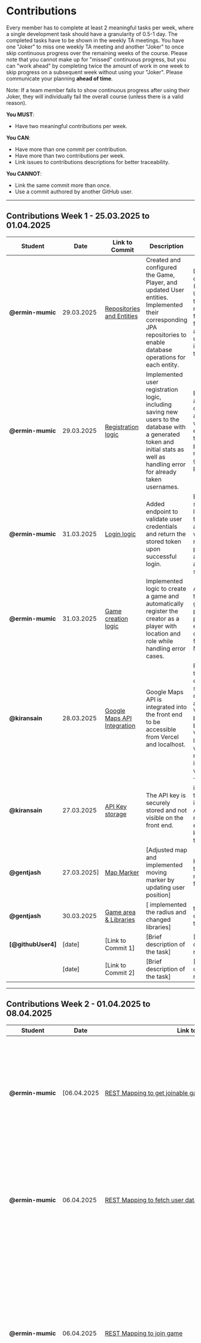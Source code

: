 # Contributions

Every member has to complete at least 2 meaningful tasks per week, where a
single development task should have a granularity of 0.5-1 day. The completed
tasks have to be shown in the weekly TA meetings. You have one "Joker" to miss
one weekly TA meeting and another "Joker" to once skip continuous progress over
the remaining weeks of the course. Please note that you cannot make up for
"missed" continuous progress, but you can "work ahead" by completing twice the
amount of work in one week to skip progress on a subsequent week without using
your "Joker". Please communicate your planning **ahead of time**.

Note: If a team member fails to show continuous progress after using their
Joker, they will individually fail the overall course (unless there is a valid
reason).

**You MUST**:

- Have two meaningful contributions per week.

**You CAN**:

- Have more than one commit per contribution.
- Have more than two contributions per week.
- Link issues to contributions descriptions for better traceability.

**You CANNOT**:

- Link the same commit more than once.
- Use a commit authored by another GitHub user.

---

## Contributions Week 1 - 25.03.2025 to 01.04.2025

| **Student**        | **Date**         | **Link to Commit**                                                                                                                     | **Description**                                                                                                                                                                | **Relevance**                       |
|--------------------|------------------|----------------------------------------------------------------------------------------------------------------------------------------|--------------------------------------------------------------------------------------------------------------------------------------------------------------------------------| ----------------------------------- |
| **@ermin-mumic**   | 29.03.2025       | [Repositories and Entities](https://github.com/kiransain/sopra-fs25-group-26-server/commit/3fdeda19478707ef7999d495fcddf89ce445b867)   | Created and configured the Game, Player, and updated User entities. Implemented their corresponding JPA repositories to enable database operations for each entity.            | Defined the core entities (Game, Player, User) and their repositories, forming the foundation for all game and user interactions in the backend. |
| **@ermin-mumic**   | 29.03.2025       | [Registration logic](https://github.com/kiransain/sopra-fs25-group-26-server/commit/1235911949d6885c0cf7747ab63e05776520c533)          | Implemented user registration logic, including saving new users to the database with a generated token and initial stats as well as handling error for already taken usernames. | Enables user account creation and authentication, which is essential for tracking players and managing game participation. |
| **@ermin-mumic**   | 31.03.2025       | [Login logic](https://github.com/kiransain/sopra-fs25-group-26-server/commit/c5d4b4befab3761829fe582786e915fcecb48a21 )                | Added endpoint to validate user credentials and return the stored token upon successful login.                                                                                 | Enables secure user login and token-based authentication, which is required to protect routes and link actions to specific users. |
| **@ermin-mumic**   | 31.03.2025       | [Game creation logic](https://github.com/kiransain/sopra-fs25-group-26-server/commit/405fb3652cdc319129e3e7baf2172246b42bc092 )        | Implemented logic to create a game and automatically register the creator as a player with location and role while handling error cases.                                       | Allows users to create games and participate as players, enabling the core gameplay flow of ManHunt. |
| **@kiransain**     | 28.03.2025       | [Google Maps API Integration](https://github.com/kiransain/sopra-fs25-group-26-client/commit/addd68fdf76c7d0c3f622eb009c10a9eed06552c) | Google Maps API is integrated into the front end to be accessible from Vercel and localhost.                                                                                   | Relevant so that all of us can test and see what we coded locally as well as on Vercel because before, only Vercel or localhost worked but not both. So important for work. |
| **@kiransain**     | 27.03.2025       | [API Key storage](https://github.com/kiransain/sopra-fs25-group-26-client/commit/302846df3197b021c8cab878a3d6a08cb05e165e )            | The API key is securely stored and not visible on the front end.                                                                                                               | This is very important due to security issues - the API key should not be exposed and kept safely on the backend. |
 **@gentjash**      | 27.03.2025]      | [Map Marker](https://github.com/kiransain/sopra-fs25-group-26-client/commit/5382993884117153954c65fae3847ee697fd554d)                  | [Adjusted map and implemented moving marker by updating user position]                                                                                                         | High priority task since map is fundamental |
| **@gentjash**      | 30.03.2025  | [Game area & Libraries](https://github.com/kiransain/sopra-fs25-group-26-client/commit/6908dac4811ab100c35f92d33bb9d4a1f96b423c)       | [ implemented the radius and changed libraries]                                                                                                                                | the circle is a critical part of the game |                                                                                                      | 
| **[@githubUser4]** | [date]           | [Link to Commit 1]                                                                                                                     | [Brief description of the task]                                                                                                                                                | [Why this contribution is relevant] |
|                    | [date]           | [Link to Commit 2]                                                                                                                     | [Brief description of the task]                                                                                                                                                | [Why this contribution is relevant] |

---

## Contributions Week 2 - 01.04.2025 to 08.04.2025

| **Student**        | **Date**    | **Link to Commit**                                                                                                                                                            | **Description**                                                                                                                                                                                                                                                                         | **Relevance**                                                                                                                                                                                                                                             |
| ------------------ |-------------|-------------------------------------------------------------------------------------------------------------------------------------------------------------------------------|-----------------------------------------------------------------------------------------------------------------------------------------------------------------------------------------------------------------------------------------------------------------------------------------|-----------------------------------------------------------------------------------------------------------------------------------------------------------------------------------------------------------------------------------------------------------|
| **@ermin-mumic** | [06.04.2025 | [REST Mapping to get joinable games](https://github.com/kiransain/sopra-fs25-group-26-server/commit/3854b9291a71f5e08efdf24007fbd6e20e27a953)                                 | Created a REST endpoint that retrieves only joinable games from the backend. This mapping filters games by their status, ensuring that clients receive a list of active, available games for players to join.                                                                           | It ensures that players see only games they can join, improving user experience and system efficiency.                                                                                                                                                    |
| **@ermin-mumic**         | 06.04.2025  | [REST Mapping to fetch user data](https://github.com/kiransain/sopra-fs25-group-26-server/commit/1493a5704626a14ce85cbac3f77f768a6cf396e7)                                    | The endpoint retrieves the user’s information from the database, maps the User entity to a UserGetDTO, and returns it after authenticating the request.                                                                                                                                 | This endpoint is essential for providing users access to their personal profile information.                                                                                                                                                              |
| **@ermin-mumic**  | 06.04.2025  | [REST Mapping to join game](https://github.com/kiransain/sopra-fs25-group-26-server/commit/f835a7d85322af6a9265a0925e3c5a75129a5989)                                          | Implemented the server logic and REST mapping for joining a game. This logic checks if the game is joinable (in lobby and with fewer than 5 players) and if the user isn’t already a player, then adds them as a new player, or updates their location if they are already in the game. | This feature is key for managing game participation. It ensures that only valid joinable games are accessible and enforces player count limits.                                                                                                           |
|  **@ermin-mumic**          | 07.04.2025  | [REST Mapping to retrieve players, start a game and update location](https://github.com/kiransain/sopra-fs25-group-26-server/commit/0623f7db6287ea733d4c8af54b1d2bbe0ca55f88) | Implemented polling-based logic to update player locations every 3 seconds and allow the game creator to start the game, changing its status appropriately and assigning roles. Aswell as a REST endpoint to retrieve all players in a game.                                            | The polling mechanism ensures real-time location updates for each player, while allowing only the creator to start the game. Retrieving players is essential for tracking and displaying active participants in each game. |
[@kiransain] |05.04.2025  | [Log out button created + centered](https://github.com/kiransain/sopra-fs25-group-26-client/commit/99e00b15a38abe472373004d5cb219ac18a8f9dc) | [A user has to be able to logout from the main page, if they don't want to play or have finished their game.] | [Anywhere where you log in, you must be able to log out.] |
|                    | 05.04.2025   | [No commit for this - it was changing the github on web.](https://github.com/kiransain/sopra-fs25-group-26-server/issues/97) | [I manually updated all subtasks of our Sprint1 user stories to either To do/In progress/Done + added the relevant milestone as per feedback of our TA.] | [It was recommended by our TA + in our M2 review mail, so that us devs have a better overview of who is doing what and to avoid clashes. In simple: better productivity.] |
| **[@GentJash]** |  04.04.2025     | [https://github.com/kiransain/sopra-fs25-group-26-client/commit/fa8e47610ef1880c37f9d24935b2f26587c682c5]                                                                                                                                                            | [Implemented login page, new personalized css files for every page,logo design and page design]                                                                                                                                                                                                                                                         | [We need login page for basic user registration logic and the design to have a constant design across all the pages]                                                                                                                                                                                                                       |
|                    | 04.04.2025      | [https://github.com/kiransain/sopra-fs25-group-26-client/commit/e756f75b3ff3946769998f6824bf6a0f5d7bd850]                                                                                                                                                            | [Implemented a registration page with a confirm password input and made the necessary API requests to the backend]                                                                                                                                                                                                                                                         | [Registration page is a also a necessary and basic feature of the application]                                                                                                                                                                                                                       |
| **[@githubUser4]** | [date]      | [Link to Commit 1]                                                                                                                                                            | [Brief description of the task]                                                                                                                                                                                                                                                         | [Why this contribution is relevant]                                                                                                                                                                                                                       |
|                    | [date]      | [Link to Commit 2]                                                                                                                                                            | [Brief description of the task]                                                                                                                                                                                                                                                         | [Why this contribution is relevant]                                                                                                                                                                                                                       |

---

## Contributions Week 3 - [Begin Date] to [End Date]

_Continue with the same table format as above._

---

## Contributions Week 4 - [Begin Date] to [End Date]

_Continue with the same table format as above._

---

## Contributions Week 5 - [Begin Date] to [End Date]

_Continue with the same table format as above._

---

## Contributions Week 6 - [Begin Date] to [End Date]

_Continue with the same table format as above._
